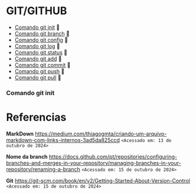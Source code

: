 # GIT/GITHUB 

* [Comando git init](#gitInit) 🔗
* [Comando git branch](./gitPush/gitPush.md) 🔗
* [Comando git config](#gitConfig) 🔗
* [Comando git log](#gitlog) 🔗
* [Comando git status](#gitStatus) 🔗
* [Comando git add](#gitAdd) 🔗
* [Comando git commit](#gitcomit) 🔗
* [Comando git push](#gitpush) 🔗
* [Comando git pull](#gitpull) 🔗

<a id="gitInit"></a>

### Comando git init

# Referencias

**MarkDown**
https://medium.com/thiagogmta/criando-um-arquivo-markdown-com-links-internos-3ad5da825ccd 
`<Acessado em: 13 de outubro de 2024>`

**Nome da branch**
https://docs.github.com/pt/repositories/configuring-branches-and-merges-in-your-repository/managing-branches-in-your-repository/renaming-a-branch `<Acessado em: 15 de outubro de 2024>`

**Git**
https://git-scm.com/book/en/v2/Getting-Started-About-Version-Control
 `<Acessado em: 15 de outubro de 2024>`
